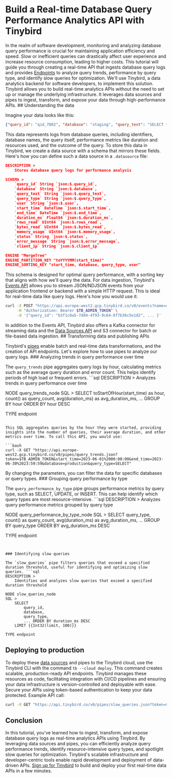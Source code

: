 # Build a Real-time Database Query Performance Analytics API with Tinybird

In the realm of software development, monitoring and analyzing database query performance is crucial for maintaining application efficiency and speed. Slow or inefficient queries can drastically affect user experience and increase resource consumption, leading to higher costs. This tutorial will guide you through creating a real-time API that ingests database query logs and provides [Endpoints](https://www.tinybird.co/docs/forward/work-with-data/publish-data/endpoints) to analyze query trends, performance by query type, and identify slow queries for optimization. We'll use Tinybird, a data analytics backend for software developers, to implement this solution. Tinybird allows you to build real-time analytics APIs without the need to set up or manage the underlying infrastructure. It leverages data sources and pipes to ingest, transform, and expose your data through high-performance APIs. ## Understanding the data

Imagine your data looks like this:

```json
{"query_id": "qid_7802", "database": "staging", "query_text": "SELECT * FROM table2 WHERE column2 = 2", "query_type": "SELECT", "user": "user2", "start_time": "2025-05-12 17:01:52", "end_time": "2025-05-12 17:03:32", "duration_ms": 2902, "rows_read": 737802, "bytes_read": 377737802, "memory_usage": 377737802, "status": "success", "error_message": "", "client_ip": "192.168.87.87"}
```

This data represents logs from database queries, including identifiers, database names, the query itself, performance metrics like duration and resources used, and the outcome of the query. To store this data in Tinybird, we create a data source with a schema that mirrors these fields. Here's how you can define such a data source in a `.datasource` file:

```json
DESCRIPTION >
    Stores database query logs for performance analysis

SCHEMA >
    `query_id` String `json:$.query_id`,
    `database` String `json:$.database`,
    `query_text` String `json:$.query_text`,
    `query_type` String `json:$.query_type`,
    `user` String `json:$.user`,
    `start_time` DateTime `json:$.start_time`,
    `end_time` DateTime `json:$.end_time`, 
    `duration_ms` Float64 `json:$.duration_ms`,
    `rows_read` UInt64 `json:$.rows_read`,
    `bytes_read` UInt64 `json:$.bytes_read`,
    `memory_usage` UInt64 `json:$.memory_usage`,
    `status` String `json:$.status`,
    `error_message` String `json:$.error_message`,
    `client_ip` String `json:$.client_ip`

ENGINE "MergeTree"
ENGINE_PARTITION_KEY "toYYYYMM(start_time)"
ENGINE_SORTING_KEY "start_time, database, query_type, user"
```

This schema is designed for optimal query performance, with a sorting key that aligns with how we'll query the data. For data ingestion, Tinybird's [Events API](https://www.tinybird.co/docs/forward/get-data-in/events-api) allows you to stream JSON/NDJSON events from your application frontend or backend with a simple HTTP request. This is ideal for real-time data like query logs. Here's how you would use it:

```bash
curl -X POST "https://api.europe-west2.gcp.tinybird.co/v0/events?name=query_logs" \
     -H "Authorization: Bearer $TB_ADMIN_TOKEN" \
     -d '{"query_id": "b3f1c8a5-7d84-4f93-9c64-8f7b36c5e1d2", ... }'
```

In addition to the Events API, Tinybird also offers a Kafka connector for streaming data and the [Data Sources API](https://www.tinybird.co/docs/api-reference/datasource-api) and S3 connector for batch or file-based data ingestion. ## Transforming data and publishing APIs

Tinybird's [pipes](https://www.tinybird.co/docs/forward/work-with-data/pipes) enable batch and real-time data transformations, and the creation of API endpoints. Let's explore how to use pipes to analyze our query logs. ### Analyzing trends in query performance over time

The `query_trends` pipe aggregates query logs by hour, calculating metrics such as the average query duration and error count. This helps identify periods of high load or frequent errors. ```sql
DESCRIPTION >
    Analyzes trends in query performance over time

NODE query_trends_node
SQL >
    SELECT 
        toStartOfHour(start_time) as hour,
        count() as query_count,
        avg(duration_ms) as avg_duration_ms,
        ... GROUP BY hour
    ORDER BY hour DESC

TYPE endpoint
```

This SQL aggregates queries by the hour they were started, providing insights into the number of queries, their average duration, and other metrics over time. To call this API, you would use:

```bash
curl -X GET "https://api.europe-west2.gcp.tinybird.co/v0/pipes/query_trends.json?token=$TB_ADMIN_TOKEN&start_time=2023-06-01%2000:00:00&end_time=2023-06-30%2023:59:59&database=production&query_type=SELECT"
```

By changing the parameters, you can filter the data for specific databases or query types. ### Grouping query performance by type

The `query_performance_by_type` pipe groups performance metrics by query type, such as SELECT, UPDATE, or INSERT. This can help identify which query types are most resource-intensive. ```sql
DESCRIPTION >
    Analyzes query performance metrics grouped by query type

NODE query_performance_by_type_node
SQL >
    SELECT 
        query_type,
        count() as query_count,
        avg(duration_ms) as avg_duration_ms,
        ... GROUP BY query_type
    ORDER BY avg_duration_ms DESC

TYPE endpoint
```


### Identifying slow queries

The `slow_queries` pipe filters queries that exceed a specified duration threshold, useful for identifying and optimizing slow queries. ```sql
DESCRIPTION >
    Identifies and analyzes slow queries that exceed a specified duration threshold

NODE slow_queries_node
SQL >
    SELECT 
        query_id,
        database,
        query_type,
        ... ORDER BY duration_ms DESC
    LIMIT {{Int32(limit, 100)}}

TYPE endpoint
```


## Deploying to production

To deploy these [data sources](https://www.tinybird.co/docs/forward/get-data-in/data-sources) and pipes to the Tinybird cloud, use the Tinybird CLI with the command `tb --cloud deploy`. This command creates scalable, production-ready API endpoints. Tinybird manages these resources as code, facilitating integration with CI/CD pipelines and ensuring your data infrastructure is version-controlled and deployable with ease. Secure your APIs using token-based authentication to keep your data protected. Example API call:

```bash
curl -X GET "https://api.tinybird.co/v0/pipes/slow_queries.json?token=$TB_ADMIN_TOKEN&duration_threshold_ms=2000"
```


## Conclusion

In this tutorial, you've learned how to ingest, transform, and expose database query logs as real-time analytics APIs using Tinybird. By leveraging data sources and pipes, you can efficiently analyze query performance trends, identify resource-intensive query types, and spotlight slow queries for optimization. Tinybird's scalable infrastructure and developer-centric tools enable rapid development and deployment of data-driven APIs. [Sign up for Tinybird](https://cloud.tinybird.co/signup) to build and deploy your first real-time data APIs in a few minutes.